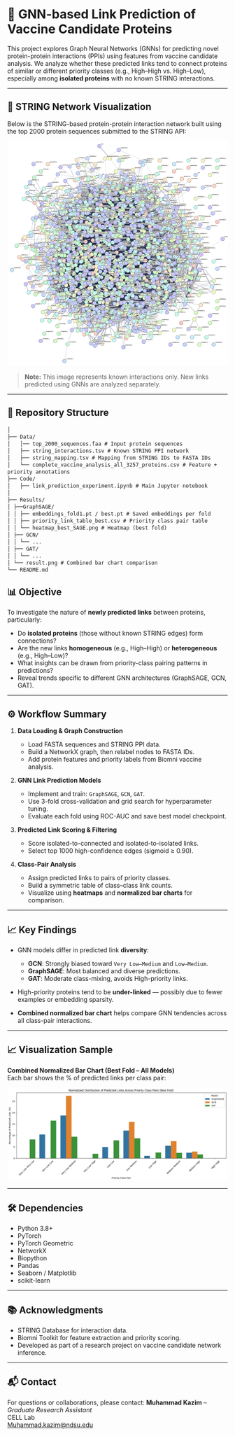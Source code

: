 # 🔗 GNN-based Link Prediction of Vaccine Candidate Proteins

This project explores Graph Neural Networks (GNNs) for predicting novel protein-protein interactions (PPIs) using features from vaccine candidate analysis. We analyze whether these predicted links tend to connect proteins of similar or different priority classes (e.g., High–High vs. High–Low), especially among **isolated proteins** with no known STRING interactions.

---

## 🧬 STRING Network Visualization

Below is the STRING-based protein-protein interaction network built using the top 2000 protein sequences submitted to the STRING API:

![STRING PPI Network](string_normal_image.png)

> **Note:** This image represents known interactions only. New links predicted using GNNs are analyzed separately.

---
## 📁 Repository Structure
```
│
├── Data/
│   │── top_2000_sequences.faa # Input protein sequences
│   ├── string_interactions.tsv # Known STRING PPI network
│   ├── string_mapping.tsv # Mapping from STRING IDs to FASTA IDs
│   └── complete_vaccine_analysis_all_3257_proteins.csv # Feature + priority annotations
├── Code/
│   ├── link_prediction_experiment.ipynb # Main Jupyter notebook
│
├── Results/
│ ├──GraphSAGE/
│ │ ├── embeddings_fold1.pt / best.pt # Saved embeddings per fold
│ │ ├── priority_link_table_best.csv # Priority class pair table
│ │ └── heatmap_best_SAGE.png # Heatmap (best fold)
│ ├── GCN/
│ │ └── ...
│ ├── GAT/
│ │ └── ...
│ └── result.png # Combined bar chart comparison
└── README.md       
```
## 📊 Objective

To investigate the nature of **newly predicted links** between proteins, particularly:

- Do **isolated proteins** (those without known STRING edges) form connections?
- Are the new links **homogeneous** (e.g., High–High) or **heterogeneous** (e.g., High–Low)?
- What insights can be drawn from priority-class pairing patterns in predictions?
- Reveal trends specific to different GNN architectures (GraphSAGE, GCN, GAT).

---

## ⚙️ Workflow Summary

1. **Data Loading & Graph Construction**
   - Load FASTA sequences and STRING PPI data.
   - Build a NetworkX graph, then relabel nodes to FASTA IDs.
   - Add protein features and priority labels from Biomni vaccine analysis.

2. **GNN Link Prediction Models**
   - Implement and train: `GraphSAGE`, `GCN`, `GAT`.
   - Use 3-fold cross-validation and grid search for hyperparameter tuning.
   - Evaluate each fold using ROC-AUC and save best model checkpoint.

3. **Predicted Link Scoring & Filtering**
   - Score isolated-to-connected and isolated-to-isolated links.
   - Select top 1000 high-confidence edges (sigmoid ≥ 0.90).

4. **Class-Pair Analysis**
   - Assign predicted links to pairs of priority classes.
   - Build a symmetric table of class–class link counts.
   - Visualize using **heatmaps** and **normalized bar charts** for comparison.

---

## 📈 Key Findings

- GNN models differ in predicted link **diversity**:
  - **GCN**: Strongly biased toward `Very Low–Medium` and `Low–Medium`.
  - **GraphSAGE**: Most balanced and diverse predictions.
  - **GAT**: Moderate class-mixing, avoids High-priority links.
  
- High-priority proteins tend to be **under-linked** — possibly due to fewer examples or embedding sparsity.

- **Combined normalized bar chart** helps compare GNN tendencies across all class-pair interactions.

---

## 📈 Visualization Sample

**Combined Normalized Bar Chart (Best Fold – All Models)**  
Each bar shows the % of predicted links per class pair:

![Predicted Distribution](./Results/result.png)

---

## 🛠 Dependencies

- Python 3.8+
- PyTorch
- PyTorch Geometric
- NetworkX
- Biopython
- Pandas
- Seaborn / Matplotlib
- scikit-learn

---

## 📚 Acknowledgments

- STRING Database for interaction data.
- Biomni Toolkit for feature extraction and priority scoring.
- Developed as part of a research project on vaccine candidate network inference.

---

## 📬 Contact

For questions or collaborations, please contact:
**Muhammad Kazim** – *Graduate Research Assistant*  
CELL Lab  
Muhammad.kazim@ndsu.edu

